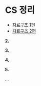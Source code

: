 # CS 정리

* [자료구조 1편](./자료구조/readme.md)
* [자료구조 2편](./자료구조/자료구조(2)/readme.md)

**2.**

**3.**

**4.**

**5.**

...
